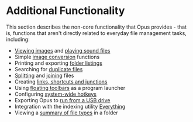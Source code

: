 # Additional Functionality

This section describes the non-core functionality that Opus provides - that is, functions that aren't directly related to everyday file management tasks, including:

- [Viewing images](/Manual/additional_functionality/viewing_images/README.md) and [playing sound files](/Manual/additional_functionality/playing_sounds.md)
- Simple [image conversion](/Manual/additional_functionality/image_conversion/README.md) functions
- Printing and exporting [folder listings](/Manual/additional_functionality/print_folder.md)
- Searching for [duplicate files](/Manual/additional_functionality/duplicate_file_finder.md)
- [Splitting](/Manual/additional_functionality/splitting_files.md) and [joining](/Manual/additional_functionality/joining_files.md) files
- Creating [links, shortcuts and junctions](/Manual/additional_functionality/making_links_and_junctions.md)
- Using [floating toolbars](/Manual/additional_functionality/floating_toolbars/README.md) as a program launcher
- Configuring [system-wide hotkeys](/Manual/additional_functionality/system-wide_hotkeys.md)
- Exporting Opus to [run from a USB drive](/Manual/additional_functionality/exporting_to_usb.md)
- Integration with the indexing utility [Everything](/Manual/additional_functionality/everything_integration.md)
- Viewing a [summary of file types](/Manual/additional_functionality/filetype_summary.md) in a folder
